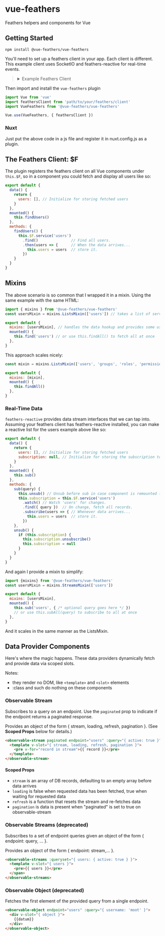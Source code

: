 # vue-feathers

Feathers helpers and components for Vue

## Getting Started
```
npm install @vue-feathers/vue-feathers
```

You'll need to set up a feathers client in your app. Each client is different. This example client uses SocketIO and feathers-reactive for real-time events.

> <details>
>   <summary>Example Feathers Client</summary>
>
>```js
> import feathers from '@feathersjs/feathers'
> import socketio from '@feathersjs/socketio-client'
> import reactive from 'feathers-reactive'
> import io from 'socket.io-client'
>
> const socket = io('http://localhost:3030', {transports: ['websocket']})
>
> export const feathersClient = feathers()
>   .configure(socketio(socket))
>   .configure(reactive({idField:'_id'}))
>```
> </details>

Then import and install the `vue-feathers` plugin

```js
import Vue from 'vue'
import feathersClient from 'path/to/your/feathers/client'
import VueFeathers from '@vue-feathers/vue-feathers'

Vue.use(VueFeathers, { feathersClient })
```

### Nuxt

Just put the above code in a js file and register it in nuxt.config.js as a plugin.

## The Feathers Client: $F

The plugin registers the feathers client on all Vue components under `this.$F`, so in a component you could fetch and display all users like so:

```js
export default {
  data() {
    return {
      users: [], // Initialize for storing fetched users 
    }
  },
  mounted() {
    this.findUsers()
  },
  methods: {
    findUsers() {
      this.$F.service('users')
        .find()               // Find all users.
        .then(users => {      // When the data arrives... 
          this.users = users  // store it.
        })
    }
  }
}
```

## Mixins

The above scenario is so common that I wrapped it in a mixin. Using the same example with the same HTML:

```js
import { mixins } from '@vue-feathers/vue-feathers'
const usersMixin = mixins.ListsMixin(['users']) // takes a list of service names

export default {
  mixins: [usersMixin], // handles the data hookup and provides some useful methods
  mounted() {
    this.find('users') // or use this.findAll() to fetch all at once
  },
}
```

This approach scales nicely:

```js
const mixin = mixins.ListsMixin(['users', 'groups', 'roles', 'permissions', 'profiles'])

export default {
  mixins: [mixin],
  mounted() {
    this.findAll()
  },
}
```

### Real-Time Data

`feathers-reactive` provides data stream interfaces that we can tap into. Assuming your feathers client has feathers-reactive installed, you can make a reactive list for the users example above like so:

```js
export default {
  data() {
    return {
      users: [], // Initialize for storing fetched users
      subscription: null, // Initialize for storing the subscription to the 'users' endpoint 
    }
  },
  mounted() {
    this.sub()
  },
  methods: {
    sub(query) {
      this.unsub() // Unsub before sub in case component is remounted (ex. hot reload in dev mode)
      this.subscription = this.$F.service('users')
        .watch() // Watch 'users' for changes.
        .find({ query })  // On change, fetch all records.
        .subscribe(users => { // Whenever data arrives... 
          this.users = users  // store it.
        })
    },
    unsub() {
      if (this.subscription) {
        this.subscription.unsubscribe()
        this.subscription = null
      }
    }
  }
}
```

And again I provide a mixin to simplify:

```js
import {mixins} from '@vue-feathers/vue-feathers'
const usersMixin = mixins.StreamsMixin(['users'])

export default {
  mixins: [usersMixin],
  mounted() {
    this.sub('users', { /* optional query goes here */ }) 
    // or use this.subAll(query) to subscribe to all at once
  },
}
```

And it scales in the same manner as the ListsMixin.

## Data Provider Components

Here's where the magic happens. These data providers dynamically fetch and provide data via scoped slots. 

Notes: 
- they render no DOM, like `<template>` and `<slot>` elements
- :class and such do nothing on these components

### Observable Stream

Subscribes to a query on an endpoint. Use the `paginated` prop to indicate if the endpoint returns a paginated response.

Provides an object of the form { stream, loading, refresh, pagination }. (See **Scoped Props** below for details.)

```html
<observable-stream paginated endpoint="users" :query="{ active: true }">
  <template v-slot="{ stream, loading, refresh, pagination }">
    <pre v-for="record in stream">{{ record }}</pre>    
  </template>
</observable-stream>
```

#### Scoped Props

- `stream` is an array of DB records, defaulting to an empty array before data arrives
- `loading` is false when requested data has been fetched, true when waiting for requested data
- `refresh` is a function that resets the stream and re-fetches data
- `pagination` is data is present when "paginated" is set to true on observable-stream

### Observable Streams (deprecated)

Subscribes to a set of endpoint queries given an object of the form { endpoint: query, ... }. 

Provides an object of the form { endpoint: stream,... }.

```html
<observable-streams :queryset="{ users: { active: true } }">
  <template v-slot="{ users }">
    <pre>{{ users }}</pre>
  </span>
</observable-streams>
```

### Observable Object (deprecated)

Fetches the first element of the provided query from a single endpoint.
```html
<observable-object endpoint="users" :query="{ username: 'moot' }">
  <div v-slot="{ object }">
    {{datum}}
  </div>
</observable-object>
```